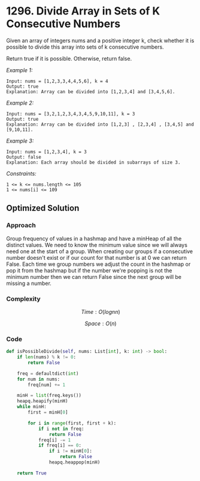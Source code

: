 # 1296. Divide Array in Sets of K Consecutive Numbers
Given an array of integers nums and a positive integer k, check whether it is possible to divide this array into sets of k consecutive numbers.

Return true if it is possible. Otherwise, return false.

*Example 1:*

```
Input: nums = [1,2,3,3,4,4,5,6], k = 4
Output: true
Explanation: Array can be divided into [1,2,3,4] and [3,4,5,6].
```

*Example 2:*

```
Input: nums = [3,2,1,2,3,4,3,4,5,9,10,11], k = 3
Output: true
Explanation: Array can be divided into [1,2,3] , [2,3,4] , [3,4,5] and [9,10,11].
```

*Example 3:*

```
Input: nums = [1,2,3,4], k = 3
Output: false
Explanation: Each array should be divided in subarrays of size 3.
```

*Constraints:*

```
1 <= k <= nums.length <= 105
1 <= nums[i] <= 109
```

## Optimized Solution

### Approach
Group frequency of values in a hashmap and have a minHeap of all the distinct values. We need to know the minimum value since we will always need one at the start of a group. When creating our groups if a consecutive number doesn't exist or if our count for that number is at 0 we can return False. Each time we group numbers we adjust the count in the hashmap or pop it from the hashmap but if the number we're popping is not the minimum number then we can return False since the next group will be missing a number.

### Complexity
$$Time: O(lognn)$$

$$Space: O(n)$$

### Code
```py
def isPossibleDivide(self, nums: List[int], k: int) -> bool:
    if len(nums) % k != 0:
        return False

    freq = defaultdict(int)
    for num in nums:
        freq[num] += 1

    minH = list(freq.keys())
    heapq.heapify(minH) 
    while minH:
        first = minH[0]

        for i in range(first, first + k):
            if i not in freq:
                return False
            freq[i] -= 1
            if freq[i] == 0:
                if i != minH[0]:
                    return False
                heapq.heappop(minH)

    return True
```
